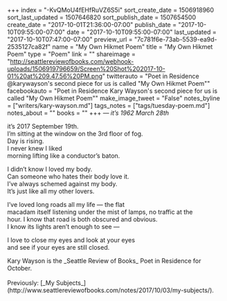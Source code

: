 +++
index = "-KvQMoU4fEHfRuVZ6S5i"
sort_create_date = 1506918960
sort_last_updated = 1507646820
sort_publish_date = 1507654500
create_date = "2017-10-01T21:36:00-07:00"
publish_date = "2017-10-10T09:55:00-07:00"
date = "2017-10-10T09:55:00-07:00"
last_updated = "2017-10-10T07:47:00-07:00"
preview_url = "7c781f6e-73ab-5539-ea9d-2535127ca82f"
name = "My Own Hikmet Poem"
title = "My Own Hikmet Poem"
type = "Poem"
link = ""
shareimage = "http://seattlereviewofbooks.com/webhook-uploads/1506919796659/Screen%20Shot%202017-10-01%20at%209.47.56%20PM.png"
twitterauto = "Poet in Residence @karywayson's second piece for us is called \"My Own Hikmet Poem\""
facebookauto = "Poet in Residence Kary Wayson's second piece for us is called \"My Own Hikmet Poem\""
make_image_tweet = "False"
notes_byline = ["writers/kary-wayson.md"]
tags_notes = ["tags/tuesday-poem.md"]
notes_about = ""
books = ""
+++
_&mdash; it’s 1962 March 28th_

it’s 2017 September 19th.<br> 
I’m sitting at the window on the 3rd floor of fog.<br> 
Day is rising.<br> 
I never knew I liked<br> 
morning lifting like a conductor’s baton.

I didn’t know I loved my body.<br> 
Can someone who hates their body love it.<br> 
I’ve always schemed against my body.<br> 
It’s just like all my other lovers. 

I’ve loved long roads all my life &mdash; the flat<br> 
macadam itself listening under the mist of lamps, no traffic at the<br> 
hour. I know that road is both obscured and obvious.<br> 
I know its lights aren’t enough to see &mdash;

I love to close my eyes and look at your eyes<br> 
and see if your eyes are still closed.

<p class="poem-footer">Kary Wayson is the _Seattle Review of Books_ Poet in Residence for October.<br><br>Previously: [_My Subjects_](http://www.seattlereviewofbooks.com/notes/2017/10/03/my-subjects/).</p>